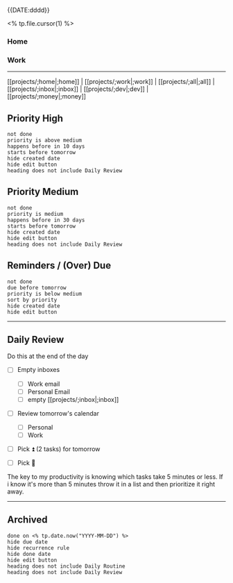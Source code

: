 {{DATE:dddd}}

<% tp.file.cursor(1) %>


### Home


### Work



---
[[projects/;home|;home]] | [[projects/;work|;work]] | [[projects/;all|;all]] | [[projects/;inbox|;inbox]] | [[projects/;dev|;dev]] | [[projects/;money|;money]]

## Priority High
```tasks
not done
priority is above medium
happens before in 10 days
starts before tomorrow
hide created date
hide edit button
heading does not include Daily Review
```
## Priority Medium
```tasks
not done
priority is medium
happens before in 30 days
starts before tomorrow
hide created date
hide edit button
heading does not include Daily Review
```
## Reminders / (Over) Due
```tasks
not done
due before tomorrow
priority is below medium
sort by priority
hide created date
hide edit button
```

---
## Daily Review

Do this at the end of the day 
- [ ] Empty inboxes
	- [ ] Work email
	- [ ] Personal Email
	- [ ] empty [[projects/;inbox|;inbox]] 
- [ ] Review tomorrow's calendar
	- [ ] Personal
	- [ ] Work
- [ ] Pick ⏫ (2 tasks) for tomorrow
- [ ] Pick 🔼 


The key to my productivity is knowing which tasks take 5 minutes or less. If i know it's more than 5 minutes throw it in a list and then prioritize it right away.

---
## Archived
```tasks
done on <% tp.date.now("YYYY-MM-DD") %>
hide due date
hide recurrence rule
hide done date
hide edit button
heading does not include Daily Routine
heading does not include Daily Review
```

